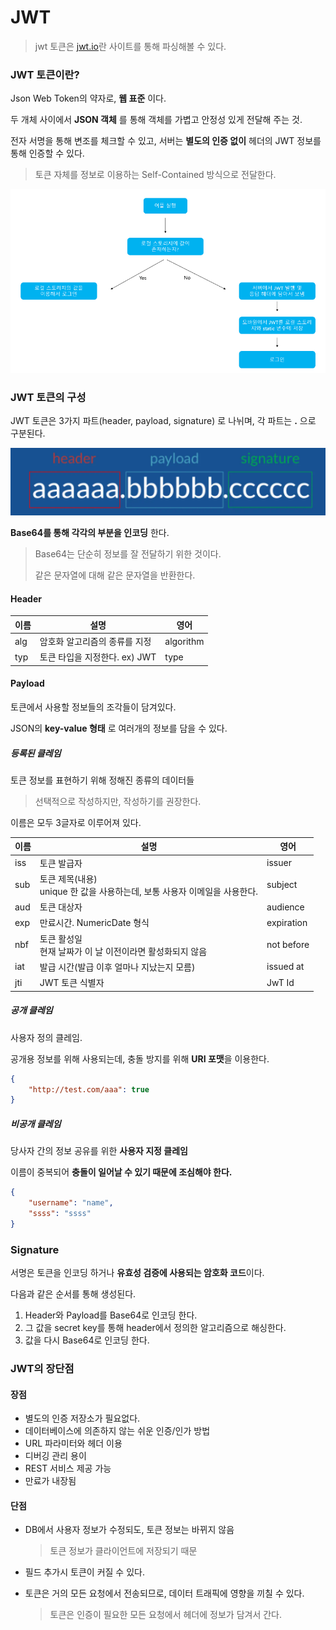 # JWT

> jwt 토큰은 <a href = "http://jwt.io">jwt.io</a>란 사이트를 통해 파싱해볼 수 있다.

### JWT 토큰이란?

Json Web Token의 약자로, **웹 표준** 이다.

두 개체 사이에서 **JSON 객체** 를 통해 객체를 가볍고 안정성 있게 전달해 주는 것.

전자 서명을 통해 변조를 체크할 수 있고, 서버는 **별도의 인증 없이** 헤더의 JWT 정보를 통해 인증할 수 있다.

> 토큰 자체를 정보로 이용하는 Self-Contained 방식으로 전달한다.

![image-20210330110711582](jwt_order.png)

### JWT 토큰의 구성

JWT 토큰은 3가지 파트(header, payload, signature) 로 나뉘며, 각 파트는 **.** 으로 구분된다.

![image-20210330110711582](jwt_content.png)

**Base64를 통해 각각의 부분을 인코딩** 한다.

> Base64는 단순히 정보를 잘 전달하기 위한 것이다.
>
> 같은 문자열에 대해 같은 문자열을 반환한다.

#### Header

| 이름 | 설명                          | 영어      |
| ---- | ----------------------------- | --------- |
| alg  | 암호화 알고리즘의 종류를 지정 | algorithm |
| typ  | 토큰 타입을 지정한다. ex) JWT | type      |

#### Payload

토큰에서 사용할 정보들의 조각들이 담겨있다.

JSON의 **key-value 형태** 로 여러개의 정보를 담을 수 있다.

##### 등록된 클레임

토큰 정보를 표현하기 위해 정해진 종류의 데이터들

> 선택적으로 작성하지만, 작성하기를 권장한다.

이름은 모두 3글자로 이루어져 있다.

| 이름 | 설명                                                         | 영어       |
| ---- | ------------------------------------------------------------ | ---------- |
| iss  | 토큰 발급자                                                  | issuer     |
| sub  | 토큰 제목(내용)<br />unique 한 값을 사용하는데, 보통 사용자 이메일을 사용한다. | subject    |
| aud  | 토큰 대상자                                                  | audience   |
| exp  | 만료시간. NumericDate 형식                                   | expiration |
| nbf  | 토큰 활성일<br />현재 날짜가 이 날 이전이라면 활성화되지 않음 | not before |
| iat  | 발급 시간(발급 이후 얼마나 지났는지 모름)                    | issued at  |
| jti  | JWT 토큰 식별자                                              | JwT Id     |

##### 공개 클레임

사용자 정의 클레임.

공개용 정보를 위해 사용되는데, 충돌 방지를 위해 **URI 포맷**을 이용한다.

``` json
{
    "http://test.com/aaa": true
}
```

##### 비공개 클레임

당사자 간의 정보 공유를 위한 **사용자 지정 클레임**

이름이 중복되어 **충돌이 일어날 수 있기 때문에 조심해야 한다.**

``` json
{
    "username": "name",
    "ssss": "ssss"
}
```

### Signature

서명은 토큰을 인코딩 하거나 **유효성 검증에 사용되는 암호화 코드**이다.

다음과 같은 순서를 통해 생성된다.

1. Header와 Payload를 Base64로 인코딩 한다.
2. 그 값을 secret key를 통해 header에서 정의한 알고리즘으로 해싱한다.
3. 값을 다시 Base64로 인코딩 한다.

### JWT의 장단점

#### 장점

- 별도의 인증 저장소가 필요없다.
- 데이터베이스에 의존하지 않는 쉬운 인증/인가 방법
- URL  파라미터와 헤더 이용
- 디버깅 관리 용이
- REST 서비스 제공 가능
- 만료가 내장됨

#### 단점

- DB에서 사용자 정보가 수정되도, 토큰 정보는 바뀌지 않음

  > 토큰 정보가 클라이언트에 저장되기 때문

- 필드 추가시 토큰이 커질 수 있다.

- 토큰은 거의 모든 요청에서 전송되므로, 데이터 트래픽에 영향을 끼칠 수 있다.

  > 토큰은 인증이 필요한 모든 요청에서 헤더에 정보가 담겨서 간다.